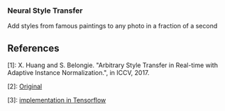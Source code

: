 ### Neural Style Transfer

Add styles from famous paintings to any photo in a fraction of a second

## References
[1]: X. Huang and S. Belongie. "Arbitrary Style Transfer in Real-time with Adaptive Instance Normalization.", in ICCV, 2017.

[2]: [Original ](https://github.com/xunhuang1995/AdaIN-style)

[3]: [implementation in Tensorflow](https://github.com/lafarinio/adain_for_project)

